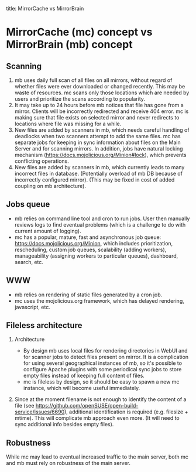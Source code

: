 title: MirrorCache vs MirrorBrain

# MirrorCache (mc) concept vs MirrorBrain (mb) concept

## Scanning

   1. mb uses daily full scan of all files on all mirrors, without regard of whether files were ever downloaded or changed recently. This may be waste of resources.
mc scans only those locations which are needed by users and prioritize the scans according to popularity.
   1. It may take up to 24 hours before mb notices that file has gone from a mirror. Clients will be incorrectly redirected and receive 404 error.
mc is making sure that file exists on selected mirror and never redirects to locations where file was missing for a while.
   1. New files are added by scanners in mb, which needs careful handling of deadlocks when two scanners attempt to add the same files.
mc has separate jobs for keeping in sync information about files on the Main Server and for scanning mirrors. In addition, jobs have natural locking mechanism (https://docs.mojolicious.org/Minion#lock), which prevents conflicting operations.
   1. New files are added by scanners in mb, which currently leads to many incorrect files in database. (Potentially overload of mb DB because of incorrectly configured mirror).
(This may be fixed in cost of added coupling on mb architecture).

## Jobs queue

   * mb relies on command line tool and cron to run jobs. User then manually reviews logs to find eventual problems (which is a challenge to do with current amount of logging).
   * mc has a popular, mature, fast and asynchronous job queue: https://docs.mojolicious.org/Minion, which includes prioritization, rescheduling, custom job queues, scalability (adding workers), manageability (assigning workers to particular queues), dashboard, search, etc.

## WWW

   * mb relies on rendering of static files generated by a cron job.
   * mc uses the mojolicious.org framework, which has delayed rendering, javascript, etc.

## Fileless architecture

   1. Architecture

      * By design mb uses local files for rendering directories in WebUI and for scanner jobs to detect files present on mirror.
It is a complication for using several geographical instances of mb, so it's possible to configure Apache plugins with some periodical sync jobs to store empty files instead of keeping full content of files.
      * mc is fileless by design, so it should be easy to spawn a new mc instance, which will become useful immediately.

   1. Since at the moment filename is not enough to identify the content of a file (see https://github.com/openSUSE/open-build-service/issues/6690), additional identification is required (e.g. filesize + mtime). This will complicate mb approach even more. (It will need to sync additional info besides empty files).

## Robustness

While mc may lead to eventual increased traffic to the main server, both mc and mb must rely on robustness of the main server.
